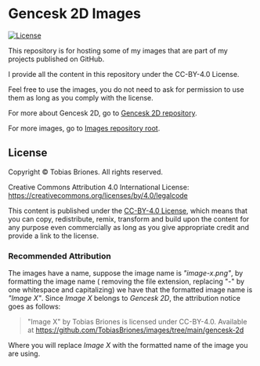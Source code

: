 # Gencesk 2D Images

[![License](https://img.shields.io/github/license/TobiasBriones/images.svg?style=flat-square)](https://github.com/TobiasBriones/images/blob/main/LICENSE)

This repository is for hosting some of my images that are part of my projects published on GitHub.

I provide all the content in this repository under the CC-BY-4.0 License.

Feel free to use the images, you do not need to ask for permission to use them as long as you comply
with the license.

For more about Gencesk 2D, go to [Gencesk 2D repository](https://github.com/TobiasBriones/gencesk-2d).

For more images, go to [Images repository root](https://github.com/TobiasBriones/images).

## License

Copyright © Tobias Briones. All rights reserved.

Creative Commons Attribution 4.0 International
License: https://creativecommons.org/licenses/by/4.0/legalcode

This content is published under
the [CC-BY-4.0 License](https://creativecommons.org/licenses/by/4.0/), which means that you can
copy, redistribute, remix, transform and build upon the content for any purpose even commercially as
long as you give appropriate credit and provide a link to the license.

### Recommended Attribution

The images have a name, suppose the image name is *"image-x.png"*, by formatting the image name (
removing the file extension, replacing "-" by one whitespace and capitalizing) we have that the
formatted image name is *"Image X"*. Since *Image X* belongs to *Gencesk 2D*, the attribution notice
goes as follows:

> "Image X" by Tobias Briones is licensed under CC-BY-4.0. Available at
> https://github.com/TobiasBriones/images/tree/main/gencesk-2d

Where you will replace *Image X* with the formatted name of the image you are using.
